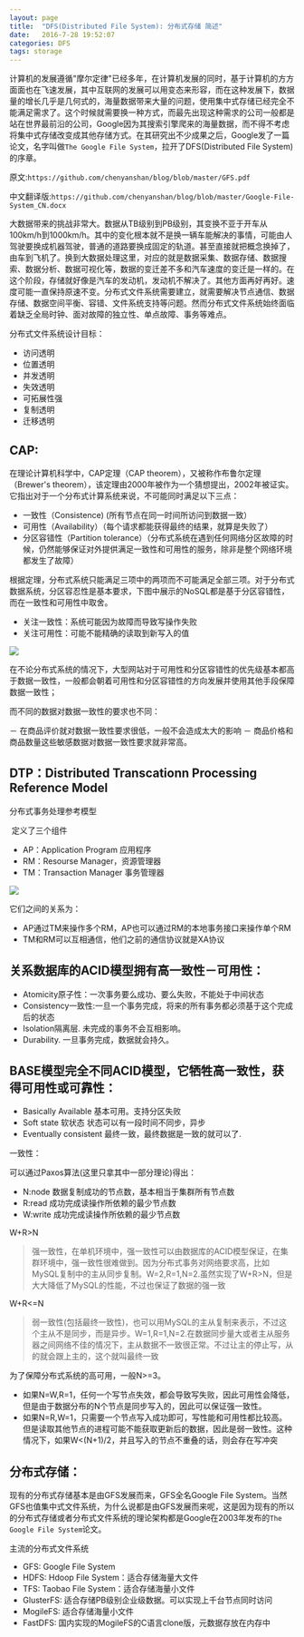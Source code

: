 ```yaml
---
layout: page
title:  "DFS(Distributed File System): 分布式存储 简述"
date:   2016-7-28 19:52:07
categories: DFS
tags: storage
---
```

计算机的发展遵循"摩尔定律"已经多年，在计算机发展的同时，基于计算机的方方面面也在飞速发展，其中互联网的发展可以用变态来形容，而在这种发展下，数据量的增长几乎是几何式的，海量数据带来大量的问题，使用集中式存储已经完全不能满足需求了。这个时候就需要换一种方式，而最先出现这种需求的公司一般都是站在世界最前沿的公司，Google因为其搜索引擎爬来的海量数据，而不得不考虑将集中式存储改变成其他存储方式。在其研究出不少成果之后，Google发了一篇论文，名字叫做`The Google File System`，拉开了DFS(Distributed File System)的序章。

原文:`https://github.com/chenyanshan/blog/blob/master/GFS.pdf`

中文翻译版:`https://github.com/chenyanshan/blog/blob/master/Google-File-System_CN.docx`


大数据带来的挑战非常大。数据从TB级别到PB级别，其变换不亚于开车从100km/h到1000km/h。其中的变化根本就不是换一辆车能解决的事情，可能由人驾驶要换成机器驾驶，普通的道路要换成固定的轨道。甚至直接就把概念换掉了，由车到飞机了。换到大数据处理这里，对应的就是数据采集、数据存储、数据搜索、数据分析、数据可视化等，数据的变迁差不多和汽车速度的变迁是一样的。在这个阶段，存储就好像是汽车的发动机，发动机不解决了。其他方面再好再好。速度可能一直保持原速不变。分布式文件系统需要建立，就需要解决节点通信、数据存储、数据空间平衡、容错、文件系统支持等问题。然而分布式文件系统始终面临着缺乏全局时钟、面对故障的独立性、单点故障、事务等难点。

分布式文件系统设计目标：

- 访问透明
- 位置透明
- 并发透明 
- 失效透明
- 可拓展性强
- 复制透明
- 迁移透明


## CAP:

在理论计算机科学中，CAP定理（CAP theorem），又被称作布鲁尔定理（Brewer's theorem），该定理由2000年被作为一个猜想提出，2002年被证实。它指出对于一个分布式计算系统来说，不可能同时满足以下三点：

- 一致性（Consistence) (所有节点在同一时间所访问到数据一致）
- 可用性（Availability）（每个请求都能获得最终的结果，就算是失败了）
- 分区容错性（Partition tolerance）（分布式系统在遇到任何网络分区故障的时候，仍然能够保证对外提供满足一致性和可用性的服务，除非是整个网络环境都发生了故障）


根据定理，分布式系统只能满足三项中的两项而不可能满足全部三项。对于分布式数据系统，分区容忍性是基本要求，下图中展示的NoSQL都是基于分区容错性，而在一致性和可用性中取舍。

- 关注一致性：系统可能因为故障而导致写操作失败
- 关注可用性：可能不能精确的读取到新写入的值

![](https://hihihiai.com/img/linux/server/DFS/Figure-1-CAP-theorem-with-databases-that-choose-CA-CP-and-AP.jpg?raw=true)

在不论分布式系统的情况下，大型网站对于可用性和分区容错性的优先级基本都高于数据一致性，一般都会朝着可用性和分区容错性的方向发展并使用其他手段保障数据一致性；

而不同的数据对数据一致性的要求也不同：


－ 在商品评价就对数据一致性要求很低，一般不会造成太大的影响
－ 商品价格和商品数量这些敏感数据对数据一致性要求就非常高。

## DTP：Distributed Transcationn Processing Reference Model
分布式事务处理参考模型

 定义了三个组件

- AP：Application Program 应用程序
- RM：Resourse Manager，资源管理器
- TM：Transaction Manager 事务管理器


![](https://hihihiai.com/img/linux/server/DFS/19061812_ny1A.png?raw=true)

它们之间的关系为：

- AP通过TM来操作多个RM，AP也可以通过RM的本地事务接口来操作单个RM
- TM和RM可以互相通信，他们之前的通信协议就是XA协议


## 关系数据库的ACID模型拥有高一致性－可用性：

- Atomicity原子性：一次事务要么成功、要么失败，不能处于中间状态
- Consistency一致性:一旦一个事务完成，将来的所有事务都必须基于这个完成后的状态
- Isolation隔离层. 未完成的事务不会互相影响。
- Durability. 一旦事务完成，数据就会持久。

## BASE模型完全不同ACID模型，它牺牲高一致性，获得可用性或可靠性：

- Basically Available 基本可用。支持分区失败
- Soft state 软状态 状态可以有一段时间不同步，异步
- Eventually consistent 最终一致，最终数据是一致的就可以了.


一致性：

可以通过Paxos算法(这里只拿其中一部分理论)得出：

- N:node 数据复制成功的节点数，基本相当于集群所有节点数
- R:read 成功完成读操作所依赖的最少节点数
- W:write 成功完成读操作所依赖的最少节点数

W+R\>N 

> 强一致性，在单机环境中，强一致性可以由数据库的ACID模型保证，在集群环境中，强一致性很难做到。因为分布式事务对网络要求高，比如MySQL复制中的主从同步复制。W=2,R=1,N=2.虽然实现了W+R\>N，但是大大降低了MySQL的性能，不过也保证了数据的强一致


W+R\<=N 

> 弱一致性(包括最终一致性)，也可以用MySQL的主从复制来表示，不过这个主从不是同步，而是异步。W=1,R=1,N=2.在数据同步量大或者主从服务器之间网络不佳的情况下，主从数据不一致很正常。不过让主的停止写，从的就会跟上主的，这个就叫最终一致

为了保障分布式系统的高可用，一般N\>=3。

- 如果N=W,R=1，任何一个写节点失效，都会导致写失败，因此可用性会降低，但是由于数据分布的N个节点是同步写入的，因此可以保证强一致性。
- 如果N=R,W=1，只需要一个节点写入成功即可，写性能和可用性都比较高。但是读取其他节点的进程可能不能获取更新后的数据，因此是弱一致性。这种情况下，如果W\<(N+1)/2，并且写入的节点不重叠的话，则会存在写冲突  



## 分布式存储：

现有的分布式存储基本是由GFS发展而来，GFS全名Google File System。当然GFS也值集中式文件系统，为什么说都是由GFS发展而来呢，这是因为现有的所以的分布式存储或者分布式文件系统的理论架构都是Google在2003年发布的`The Google File System`论文。

主流的分布式文件系统

- GFS: Google File System
- HDFS: Hdoop File System：适合存储海量大文件
- TFS: Taobao File System：适合存储海量小文件
- GlusterFS: 适合存储PB级别企业级数据。可以实现上千台节点同时访问
- MogileFS: 适合存储海量小文件
- FastDFS: 国内实现的MogileFS的C语言clone版，元数据存放在内存中

